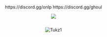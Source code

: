 <p align="center"> https://discord.gg/onlp https://discord.gg/ghoul
<p align="center"> <img src="![](https://komarev.com/ghpvc/?username=Tukz1)"/> </p>
<p href="Tukz" align="center">
    <img alt="" src=https://lanyard.cnrad.dev/api/990055597330296872/>

</p>
<p align="center"> <img src="https://komarev.com/ghpvc/?username=Tukz1&label=Profile%20views&color=0e75b6&style=flat" alt="Tukz1" /> </p>

